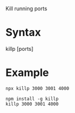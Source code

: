 Kill running ports

# Syntax

killp [ports]

# Example

```
npx killp 3000 3001 4000
```

```
npm install -g killp
killp 3000 3001 4000 
```